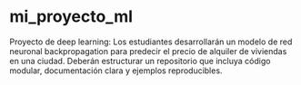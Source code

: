 # mi_proyecto_ml
Proyecto de deep learning: Los estudiantes desarrollarán un modelo de red neuronal backpropagation para predecir el precio de alquiler de viviendas en una ciudad. Deberán estructurar un repositorio que incluya código modular, documentación clara y ejemplos reproducibles.
